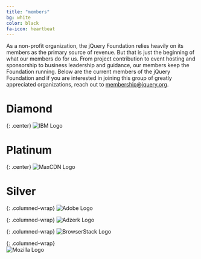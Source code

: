 ```yaml
---
title: "members"
bg: white
color: black
fa-icon: heartbeat
---
```


As a non-profit organization, the jQuery Foundation relies heavily on its members as the primary source of revenue. But that is just the beginning of what our members do for us. From project contribution to event hosting and sponsorship to business leadership and guidance, our members keep the Foundation running. Below are the current members of the jQuery Foundation and if you are interested in joining this group of greatly appreciated organizations, reach out to [membership@jquery.org][].

# Diamond

{: .center}
![IBM Logo][IBM]

# Platinum

{: .center}
![MaxCDN Logo][MaxCDN]

# Silver

{: .columned-wrap}
![Adobe Logo][Adobe]

{: .columned-wrap}
![Adzerk Logo][Adzerk]

{: .columned-wrap}
![BrowserStack Logo][BrowserStack]

{: .columned-wrap}  
![Mozilla Logo][Mozilla]

[membership@jquery.org]: mailto:membership@jquery.org
[IBM]: /img/members/ibm.png
[MaxCDN]: /img/members/maxcdn.png
[Adobe]:/img/members/adobe.png
[Adzerk]: /img/members/adzerk.png
[BrowserStack]: /img/members/browserstack.png
[Mozilla]: /img/members/mozilla.png
